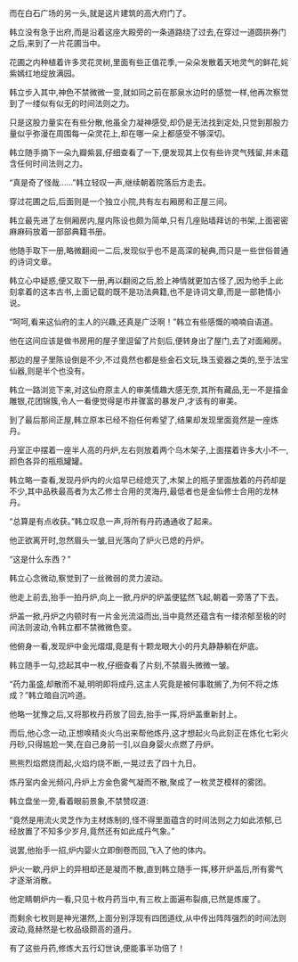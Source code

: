 
而在白石广场的另一头,就是这片建筑的高大府门了。

韩立没有急于出府,而是沿着这座大殿旁的一条道路绕了过去,在穿过一道圆拱券门之后,来到了一片花圃当中。

花圃之内种植着许多灵花灵树,里面有些正值花季,一朵朵发散着天地灵气的鲜花,姹紫嫣红地绽放满园。

韩立步入其中,神色不禁微微一变,就如同之前在那泉水边时的感觉一样,他再次察觉到了一缕似有似无的时间法则之力。

只是这股力量实在有些分散,他虽全力凝神感受,却仍是无法找到定处,只觉到那股力量似乎弥漫在周围每一朵灵花上,却在哪一朵上都感受不够深切。

韩立随手摘下一朵九瓣紫昙,仔细查看了一下,便发现其上仅有些许灵气残留,并未蕴含任何时间法则之力。

“真是奇了怪哉……”韩立轻叹一声,继续朝着院落后方走去。

穿过花圃之后,后面则是一个独立小院,共有左右厢房和正屋三间。

韩立最先进了左侧厢房内,屋内陈设也颇为简单,只有几座贴墙拜访的书架,上面密密麻麻码放着一部部典籍书册。

他随手取下一册,略微翻阅一二后,发现似乎也不是高深的秘典,而只是一些世俗普通的诗词文章。

韩立心中疑惑,便又取下一册,再以翻阅之后,脸上神情就更加古怪了,因为他手上此刻拿着的这本古书,上面记载的既不是功法典籍,也不是诗词文章,而是一部艳情小说。

“呵呵,看来这仙府的主人的兴趣,还真是广泛啊！”韩立有些感慨的喃喃自语道。

他在这间应该是做书房用的屋子里逗留了片刻后,便转身出了屋门,去了对面厢房。

那边的屋子里陈设倒是不少,不过竟然也都是些金石文玩,珠玉瓷器之类的,至于法宝仙器,则是半个也没有。

韩立一路浏览下来,对这仙府原主人的审美情趣大感无奈,其所有藏品,无一不是描金雕银,花团锦簇,令人一看便觉得是市井骤富的暴发户,才该有的审美。

到了最后那间正屋,韩立原本已经不抱任何希望了,结果却发现里面竟然是一座炼丹。

丹室正中摆着一座半人高的丹炉,左右则放着两个乌木架子,上面摆着许多大小不一,颜色各异的瓶瓶罐罐。

韩立略一查看,发现丹炉内的火焰早已经熄灭了,木架上的瓶子里面放着的丹药却是不少,其中品秩最高者为太乙修士合用的灵海丹,最低者也是金仙修士合用的龙林丹。

“总算是有点收获。”韩立叹息一声,将所有丹药通通收了起来。

他正欲离开时,忽然眉头一皱,目光落向了炉火已熄的丹炉。

“这是什么东西？”

韩立心念微动,察觉到了一丝微弱的灵力波动。

他走上前去,抬手一拍丹炉,向上一掀,丹炉的炉盖便猛然飞起,朝着一旁落了下去。

炉盖一掀,丹炉之内顿时有一片金光流溢而出,当中竟然还蕴含有一缕浓郁至极的时间法则波动,令韩立都不禁微微色变。

他俯身一看,发现炉中金光熠熠,竟是有十颗龙眼大小的丹丸静静躺在炉底。

韩立随手一勾,捻起其中一枚,仔细查看了片刻,不禁眉头微微一皱。

“药力虽盛,却散而不凝,明明即将成丹,这主人究竟是被何事耽搁了,为何不将之炼成？”韩立暗自沉吟道。

他略一犹豫之后,又将那枚丹药放了回去,抬手一挥,将炉盖重新封上。

而后,他心念一动,正想唤精炎火鸟出来帮他炼丹,这才想起火鸟此刻正在炼化七彩火丹砂,只得尴尬一笑,在自己身前一引,以自身婴火点燃了丹炉。

熊熊烈焰燃烧而起,火焰灼烧不断,一晃过去了四十九日。

炼丹室内金光频闪,丹炉上方金色雾气凝而不散,聚成了一枚灵芝模样的雾团。

韩立盘坐一旁,看着眼前景象,不禁赞叹道:

“竟然是用流火灵芝作为主材炼制的,怪不得里面蕴含的时间法则之力如此浓郁,已经放置了不知多少岁月,竟然还有如此成丹气象。”

说罢,他抬手一招,炉内婴火立即倒卷而回,飞入了他的体内。

炉火一歇,丹炉上的异相却还是凝而不散,直到韩立随手一挥,移开炉盖后,所有雾气才逐渐消散。

他定睛朝炉内一看,只见十枚丹药当中,有三枚上面遍布裂痕,已然是炼废了。

而剩余七枚则是神光湛然,上面分别浮现有四团道纹,从中传出阵阵强烈的时间法则波动,竟赫然是七枚品级颇高的道丹。

有了这些丹药,修炼大五行幻世诀,便能事半功倍了！